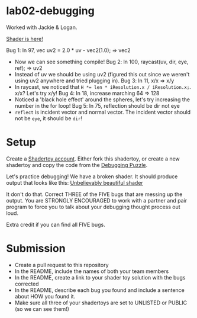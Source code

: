 # lab02-debugging

Worked with Jackie & Logan.

[Shader is here!](https://www.shadertoy.com/view/wclBWf)

Bug 1: ln 97, vec uv2 = 2.0 * uv - vec2(1.0); => vec2
- Now we can see something compile!
Bug 2: ln 100, raycast(uv, dir, eye, ref); => uv2
- Instead of uv we should be using uv2 (figured this out since we weren't using uv2 anywhere and tried plugging in).
Bug 3: ln 11, x/x => x/y
- In raycast, we noticed that `H *= len * iResolution.x / iResolution.x;`. x/x? Let's try x/y!
Bug 4: ln 18, increase marching 64 => 128
- Noticed a 'black hole effect' around the spheres, let's try increasing the number in the for loop!
Bug 5: ln 75, reflection should be dir not eye
- `reflect` is incident vector and normal vector. The incident vector should not be `eye`, it should be `dir`!

# Setup 

Create a [Shadertoy account](https://www.shadertoy.com/). Either fork this shadertoy, or create a new shadertoy and copy the code from the [Debugging Puzzle](https://www.shadertoy.com/view/flGfRc).

Let's practice debugging! We have a broken shader. It should produce output that looks like this:
[Unbelievably beautiful shader](https://user-images.githubusercontent.com/1758825/200729570-8e10a37a-345d-4aff-8eff-6baf54a32a40.webm)

It don't do that. Correct THREE of the FIVE bugs that are messing up the output. You are STRONGLY ENCOURAGED to work with a partner and pair program to force you to talk about your debugging thought process out loud.

Extra credit if you can find all FIVE bugs.

# Submission
- Create a pull request to this repository
- In the README, include the names of both your team members
- In the README, create a link to your shader toy solution with the bugs corrected
- In the README, describe each bug you found and include a sentence about HOW you found it.
- Make sure all three of your shadertoys are set to UNLISTED or PUBLIC (so we can see them!)
